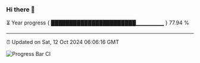 ### Hi there 👋

⏳ Year progress { ███████████████████████▁▁▁▁▁▁▁ } 77.94 %

---

⏰ Updated on Sat, 12 Oct 2024 06:06:16 GMT

![Progress Bar CI](https://github.com/liununu/liununu/workflows/Progress%20Bar%20CI/badge.svg)
